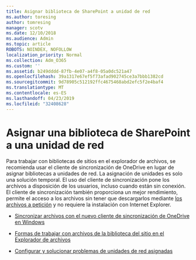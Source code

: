 ```yaml
---
title: Asignar biblioteca de SharePoint a unidad de red
ms.author: toresing
author: tomresing
manager: scotv
ms.date: 12/10/2018
ms.audience: Admin
ms.topic: article
ROBOTS: NOINDEX, NOFOLLOW
localization_priority: Normal
ms.collection: Adm_O365
ms.custom: ''
ms.assetid: b249dddd-87fb-4e07-a4f8-05a0dc521a47
ms.openlocfilehash: 39a1317e67ef5f73afad902745ce3a7bbb1382cd
ms.sourcegitcommit: 9d78905c512192ffc4675468abd2efc5f2e4baf4
ms.translationtype: MT
ms.contentlocale: es-ES
ms.lasthandoff: 04/23/2019
ms.locfileid: "32408628"
---
```

# <a name="map-a-sharepoint-library-to-a-network-drive"></a>Asignar una biblioteca de SharePoint a una unidad de red

Para trabajar con bibliotecas de sitios en el explorador de archivos, se recomienda usar el cliente de sincronización de OneDrive en lugar de asignar bibliotecas a unidades de red. La asignación de unidades es solo una solución temporal. El uso del cliente de sincronización pone los archivos a disposición de los usuarios, incluso cuando están sin conexión. El cliente de sincronización también proporciona un mejor rendimiento, permite el acceso a los archivos sin tener que descargarlos mediante [los archivos a petición](https://support.office.com/article/Learn-about-OneDrive-Files-On-Demand-0E6860D3-D9F3-4971-B321-7092438FB38E) y no requiere la instalación con Internet Explorer. 
  
- [Sincronizar archivos con el nuevo cliente de sincronización de OneDrive en Windows](https://go.microsoft.com/fwlink/?linkid=866427)
    
- [ Formas de trabajar con archivos de la biblioteca del sitio en el Explorador de archivos ](https://go.microsoft.com/fwlink/?linkid=866291)
    
- [Configurar y solucionar problemas de unidades de red asignadas](https://support.microsoft.com/kb/2616712)
    

